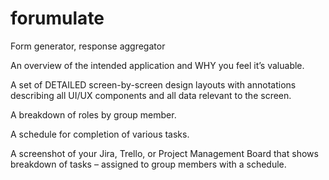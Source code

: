 # forumulate
Form generator, response aggregator

An overview of the intended application and WHY you feel it’s valuable.

A set of DETAILED screen-by-screen design layouts with annotations describing all UI/UX components and all data relevant to the screen.

A breakdown of roles by group member.

A schedule for completion of various tasks. 

A screenshot of your Jira, Trello, or Project Management Board that shows breakdown of tasks – assigned to group members with a schedule. 
